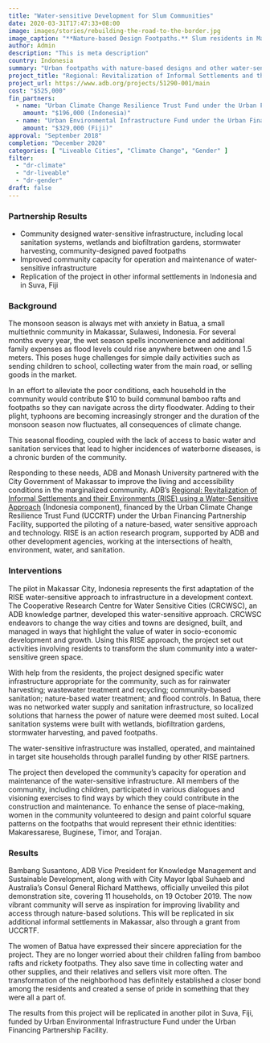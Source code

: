 ```yaml
---
title: "Water-sensitive Development for Slum Communities"
date: 2020-03-31T17:47:33+08:00
image: images/stories/rebuilding-the-road-to-the-border.jpg
image_caption: "**Nature-based Design Footpaths.** Slum residents in Makassar City, Indonesia, like this woman and her child, used to either balance on bamboo rafts or wade in stagnant floodwaters. Now, they walk on paved urban footpaths designed by the residents themselves."
author: Admin
description: "This is meta description"
country: Indonesia
summary: "Urban footpaths with nature-based designs and other water-sensitive improvements have transformed slums in Makassar City, Indonesia for the better, and the makeover is just beginning. The project, jointly financed by Switzerland, The Rockefeller Foundation, the United Kingdom, and United States, piloted green technology to improve the lives and health of the urban poor."
project_title: "Regional: Revitalization of Informal Settlements and their Environments (RISE) using a Water-Sensitive Approach"
project_url: https://www.adb.org/projects/51290-001/main
cost: "$525,000"
fin_partners:
  - name: "Urban Climate Change Resilience Trust Fund under the Urban Financing Partnership Facility"
    amount: "$196,000 (Indonesia)"
  - name: "Urban Environmental Infrastructure Fund under the Urban Financing Partnership Facility"
    amount: "$329,000 (Fiji)"
approval: "September 2018"
completion: "December 2020"
categories: [ "Liveable Cities", "Climate Change", "Gender" ]
filter:
  - "dr-climate"
  - "dr-liveable"
  - "dr-gender"
draft: false
---
```

### Partnership Results

<ul class="dr-results">
<li><i class="icon-check-circle"></i> Community designed water-sensitive infrastructure, including local sanitation systems, wetlands and biofiltration gardens, stormwater harvesting, community-designed paved footpaths</li>
<li><i class="icon-check-circle"></i> Improved community capacity for operation and maintenance of water-sensitive infrastructure</li>
<li><i class="icon-check-circle"></i> Replication of the project in other informal settlements in Indonesia and in Suva, Fiji</li>
</ul>

### Background

The monsoon season is always met with anxiety in Batua, a small multiethnic community in Makassar, Sulawesi, Indonesia. For several months every year, the wet season spells inconvenience and additional family expenses as flood levels could rise anywhere between one and 1.5 meters. This poses huge challenges for simple daily activities such as sending children to school, collecting water from the main road, or selling goods in the market.

In an effort to alleviate the poor conditions, each household in the community would contribute $10 to build communal bamboo rafts and footpaths so they can navigate across the dirty floodwater. Adding to their plight, typhoons are becoming increasingly stronger and the duration of the monsoon season now fluctuates, all consequences of climate change.

This seasonal flooding, coupled with the lack of access to basic water and sanitation services that lead to higher incidences of waterborne diseases, is a chronic burden of the community.

Responding to these needs, ADB and Monash University partnered with the City Government of Makassar to improve the living and accessibility conditions in the marginalized community. ADB’s [Regional: Revitalization of Informal Settlements and their Environments (RISE) using a Water-Sensitive Approach](https://www.adb.org/projects/51290-001/main) (Indonesia component), financed by the Urban Climate Change Resilience Trust Fund (UCCRTF) under the Urban Financing Partnership Facility, supported the piloting of a nature-based, water sensitive approach and technology. RISE is an action research program, supported by ADB and other development agencies, working at the intersections of health, environment, water, and sanitation.

### Interventions

The pilot in Makassar City, Indonesia represents the first adaptation of the RISE water-sensitive approach to infrastructure in a development context. The Cooperative Research Centre for Water Sensitive Cities (CRCWSC), an ADB knowledge partner, developed this water-sensitive approach. CRCWSC endeavors to change the way cities and towns are designed, built, and managed in ways that highlight the value of water in socio-economic development and growth. Using this RISE approach, the project set out activities involving residents to transform the slum community into a water-sensitive green space.

With help from the residents, the project designed specific water infrastructure appropriate for the community, such as for rainwater harvesting; wastewater treatment and recycling; community-based sanitation; nature-based water treatment; and flood controls. In Batua, there was no networked water supply and sanitation infrastructure, so localized solutions that harness the power of nature were deemed most suited. Local sanitation systems were built with wetlands, biofiltration gardens, stormwater harvesting, and paved footpaths.

The water-sensitive infrastructure was installed, operated, and maintained in target site households through parallel funding by other RISE partners.

The project then developed the community’s capacity for operation and maintenance of the water-sensitive infrastructure. All members of the community, including children, participated in various dialogues and visioning exercises to find ways by which they could contribute in the construction and maintenance. To enhance the sense of place-making, women in the community volunteered to design and paint colorful square patterns on the footpaths that would represent their ethnic identities: Makaressarese, Buginese, Timor, and Torajan.

### Results

Bambang Susantono, ADB Vice President for Knowledge Management and Sustainable Development, along with with City Mayor Iqbal Suhaeb and Australia’s Consul General Richard Matthews, officially unveiled this pilot demonstration site, covering 11 households, on 19 October 2019. The now vibrant community will serve as inspiration for improving livability and access through nature-based solutions. This will be replicated in six additional informal settlements in Makassar, also through a grant from UCCRTF.

The women of Batua have expressed their sincere appreciation for the project. They are no longer worried about their children falling from bamboo rafts and rickety footpaths. They also save time in collecting water and other supplies, and their relatives and sellers visit more often. The transformation of the neighborhood has definitely established a closer bond among the residents and created a sense of pride in something that they were all a part of.

The results from this project will be replicated in another pilot in Suva, Fiji, funded by Urban Environmental Infrastructure Fund under the Urban Financing Partnership Facility.